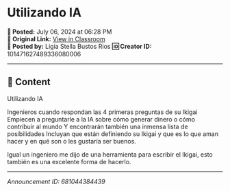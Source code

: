 # Utilizando IA

**📅 Posted:** July 06, 2024 at 06:28 PM  
**🔗 Original Link:** [View in Classroom](https://classroom.google.com/c/Njk1MDgxNzAyMTIx/p/NjgxMDQ0Mzg0NDM5)  
**👤 Posted by:** Ligia Stella Bustos Rios
**🆔 Creator ID:** 101471627489336080006

---

## 📝 Content

Utilizando IA

Ingenieros cuando respondan las 4 primeras preguntas de su Ikigai
Empiecen a preguntarle a la IA sobre cómo generar dinero o cómo contribuir al mundo
Y encontrarán  también una inmensa lista de posibilidades 
Incluyan que están definiendo su Ikigai y que es lo que aman hacer y en qué son o les gustaría ser buenos.  

Igual un ingeniero me dijo de una herramienta para escribir el Ikigai, esto también es una excelente forma de hacerlo.



---

*Announcement ID: 681044384439*
